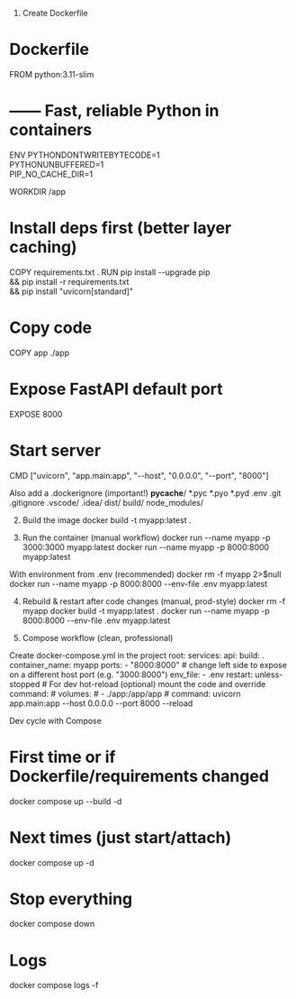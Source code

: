 1) Create Dockerfile
# Dockerfile
FROM python:3.11-slim

# —–– Fast, reliable Python in containers
ENV PYTHONDONTWRITEBYTECODE=1 \
    PYTHONUNBUFFERED=1 \
    PIP_NO_CACHE_DIR=1

WORKDIR /app

# Install deps first (better layer caching)
COPY requirements.txt .
RUN pip install --upgrade pip \
 && pip install -r requirements.txt \
 && pip install "uvicorn[standard]"

# Copy code
COPY app ./app

# Expose FastAPI default port
EXPOSE 8000

# Start server
CMD ["uvicorn", "app.main:app", "--host", "0.0.0.0", "--port", "8000"]

Also add a .dockerignore (important!)
__pycache__/
*.pyc
*.pyo
*.pyd
.env
.git
.gitignore
.vscode/
.idea/
dist/
build/
node_modules/

2) Build the image
docker build -t myapp:latest .

3) Run the container (manual workflow)
docker run --name myapp -p 3000:3000 myapp:latest
docker run --name myapp -p 8000:8000 myapp:latest

With environment from .env (recommended)
docker rm -f myapp 2>$null
docker run --name myapp -p 8000:8000 --env-file .env myapp:latest

4) Rebuild & restart after code changes (manual, prod-style)
docker rm -f myapp
docker build -t myapp:latest .
docker run --name myapp -p 8000:8000 --env-file .env myapp:latest

5) Compose workflow (clean, professional)

Create docker-compose.yml in the project root:
services:
  api:
    build: .
    container_name: myapp
    ports:
      - "8000:8000"     # change left side to expose on a different host port (e.g. "3000:8000")
    env_file:
      - .env
    restart: unless-stopped
    # For dev hot-reload (optional) mount the code and override command:
    # volumes:
    #   - ./app:/app/app
    # command: uvicorn app.main:app --host 0.0.0.0 --port 8000 --reload

Dev cycle with Compose
# First time or if Dockerfile/requirements changed
docker compose up --build -d

# Next times (just start/attach)
docker compose up -d

# Stop everything
docker compose down

# Logs
docker compose logs -f

